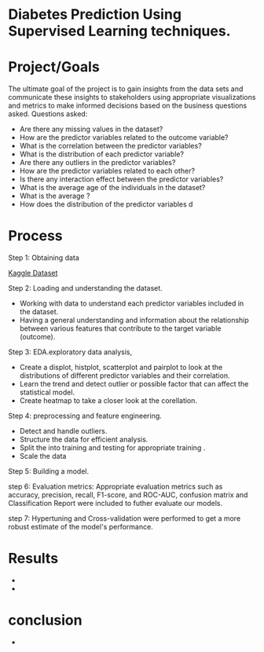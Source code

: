 # Diabetes Prediction Using Supervised Learning techniques.

# Project/Goals
The ultimate goal of the project is to gain insights from the data sets and communicate these insights to stakeholders using appropriate visualizations and metrics to make informed decisions based on the business questions asked.
Questions asked:
- Are there any missing values in the dataset?
- How are the predictor variables related to the outcome variable?
- What is the correlation between the predictor variables?
- What is the distribution of each predictor variable?
- Are there any outliers in the predictor variables?
- How are the predictor variables related to each other?
- Is there any interaction effect between the predictor variables?
- What is the average age of the individuals in the dataset?
- What is the average ?
- How does the distribution of the predictor variables d

# Process
Step 1: Obtaining data

[Kaggle Dataset](https://www.kaggle.com/datasets)

Step 2: Loading and understanding the dataset.
- Working with data to understand  each predictor variables included in the dataset.
- Having a general understanding and information about the relationship between various features that contribute to the target variable (outcome).

Step 3: EDA.exploratory data analysis, 
- Create a displot, histplot, scatterplot and pairplot to look at the distributions of different predictor variables and their correlation.
- Learn the trend and detect outlier or possible factor that can affect the statistical model.
- Create heatmap to take a closer look at the corellation.

Step 4: preprocessing and feature engineering.
- Detect and handle outliers.
- Structure the data for efficient analysis.
- Split the into training and testing for appropriate training .
- Scale the data 

Step 5: Building a model.

step 6: Evaluation metrics: Appropriate evaluation metrics such as accuracy, precision, recall, F1-score, and ROC-AUC, confusion matrix and Classification Report were included to futher evaluate our models.

step 7: Hypertuning and Cross-validation were performed to get a more robust estimate of the model's performance.

# Results
- 
- 
 # conclusion
 -


